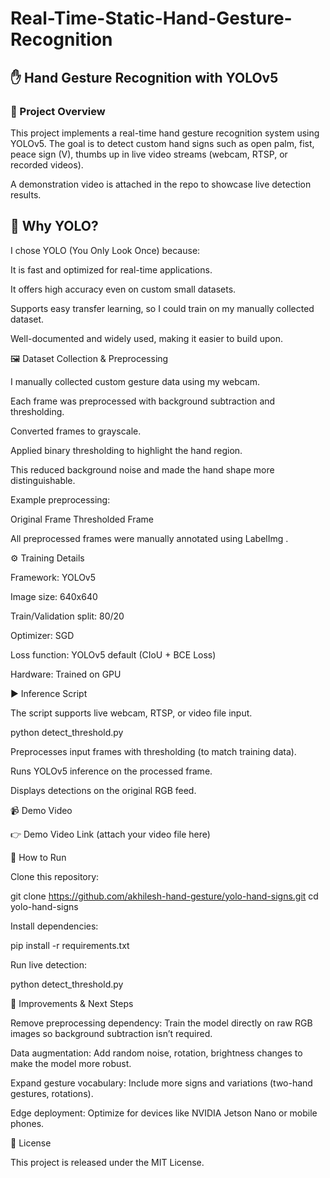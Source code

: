 # Real-Time-Static-Hand-Gesture-Recognition

## ✋ Hand Gesture Recognition with YOLOv5
### 📌 Project Overview

This project implements a real-time hand gesture recognition system using YOLOv5.
The goal is to detect custom hand signs such as open palm, fist, peace sign (V), thumbs up in live video streams (webcam, RTSP, or recorded videos).

A demonstration video is attached in the repo to showcase live detection results.

## 🎯 Why YOLO?

I chose YOLO (You Only Look Once) because:

It is fast and optimized for real-time applications.

It offers high accuracy even on custom small datasets.

Supports easy transfer learning, so I could train on my manually collected dataset.

Well-documented and widely used, making it easier to build upon.

🖼️ Dataset Collection & Preprocessing

I manually collected custom gesture data using my webcam.

Each frame was preprocessed with background subtraction and thresholding.

Converted frames to grayscale.

Applied binary thresholding to highlight the hand region.

This reduced background noise and made the hand shape more distinguishable.

Example preprocessing:

Original Frame	Thresholded Frame

	

All preprocessed frames were manually annotated using LabelImg
.

⚙️ Training Details

Framework: YOLOv5

Image size: 640x640

Train/Validation split: 80/20

Optimizer: SGD

Loss function: YOLOv5 default (CIoU + BCE Loss)

Hardware: Trained on GPU

▶️ Inference Script

The script supports live webcam, RTSP, or video file input.

python detect_threshold.py


Preprocesses input frames with thresholding (to match training data).

Runs YOLOv5 inference on the processed frame.

Displays detections on the original RGB feed.

📹 Demo Video

👉 Demo Video Link
 (attach your video file here)

🚀 How to Run

Clone this repository:

git clone https://github.com/akhilesh-hand-gesture/yolo-hand-signs.git
cd yolo-hand-signs


Install dependencies:

pip install -r requirements.txt


Run live detection:

python detect_threshold.py

🔮 Improvements & Next Steps

Remove preprocessing dependency:
Train the model directly on raw RGB images so background subtraction isn’t required.

Data augmentation:
Add random noise, rotation, brightness changes to make the model more robust.

Expand gesture vocabulary:
Include more signs and variations (two-hand gestures, rotations).

Edge deployment:
Optimize for devices like NVIDIA Jetson Nano or mobile phones.

📜 License

This project is released under the MIT License.

